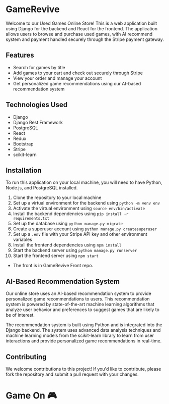 # GameRevive

Welcome to our Used Games Online Store! This is a web application built using Django for the backend and React for the frontend. The application allows users to browse and purchase used games, with AI recommend system and payment handled securely through the Stripe payment gateway.

## Features
- Search for games by title
- Add games to your cart and check out securely through Stripe
- View your order and manage your account
- Get personalized game recommendations using our AI-based recommendation system

## Technologies Used
- Django
- Django Rest Framework
- PostgreSQL
- React
- Redux
- Bootstrap
- Stripe
- scikit-learn

## Installation
To run this application on your local machine, you will need to have Python, Node.js, and PostgreSQL installed.

1. Clone the repository to your local machine
2. Set up a virtual environment for the backend using `python -m venv env`
3. Activate the virtual environment using `source env/bin/activate`
4. Install the backend dependencies using `pip install -r requirements.txt`
5. Set up the database using `python manage.py migrate`
6. Create a superuser account using `python manage.py createsuperuser`
7. Set up a `.env` file with your Stripe API key and other environment variables
8. Install the frontend dependencies using `npm install`
9. Start the backend server using `python manage.py runserver`
10. Start the frontend server using `npm start`
- The front is in GameRevive Front repo.

## AI-Based Recommendation System
Our online store uses an AI-based recommendation system to provide personalized game recommendations to users. This recommendation system is powered by state-of-the-art machine learning algorithms that analyze user behavior and preferences to suggest games that are likely to be of interest.

The recommendation system is built using Python and is integrated into the Django backend. The system uses advanced data analysis techniques and machine learning models from the scikit-learn library to learn from user interactions and provide personalized game recommendations in real-time.


## Contributing
We welcome contributions to this project! If you'd like to contribute, please fork the repository and submit a pull request with your changes.



# Game On  🎮

